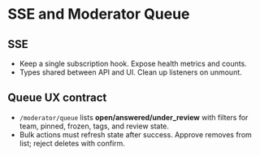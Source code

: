 # SSE and Moderator Queue

## SSE
- Keep a single subscription hook. Expose health metrics and counts.
- Types shared between API and UI. Clean up listeners on unmount.

## Queue UX contract
- `/moderator/queue` lists **open/answered/under_review** with filters for team, pinned, frozen, tags, and review state.
- Bulk actions must refresh state after success. Approve removes from list; reject deletes with confirm.
